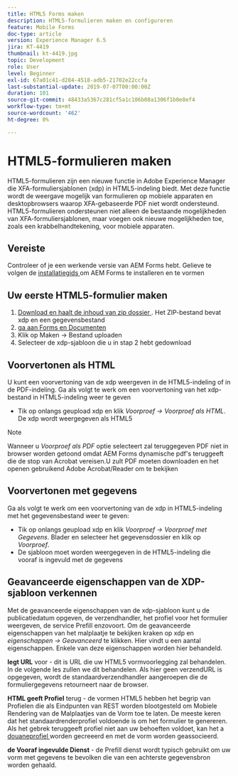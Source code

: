 ```yaml
---
title: HTML5 Forms maken
description: HTML5-formulieren maken en configureren
feature: Mobile Forms
doc-type: article
version: Experience Manager 6.5
jira: KT-4419
thumbnail: kt-4419.jpg
topic: Development
role: User
level: Beginner
exl-id: 67a01c41-d284-4518-adb5-21702e22ccfa
last-substantial-update: 2019-07-07T00:00:00Z
duration: 101
source-git-commit: 48433a5367c281cf5a1c106b08a1306f1b0e8ef4
workflow-type: tm+mt
source-wordcount: '462'
ht-degree: 0%

---
```


# HTML5-formulieren maken

HTML5-formulieren zijn een nieuwe functie in Adobe Experience Manager die XFA-formuliersjablonen (xdp) in HTML5-indeling biedt. Met deze functie wordt de weergave mogelijk van formulieren op mobiele apparaten en desktopbrowsers waarop XFA-gebaseerde PDF niet wordt ondersteund. HTML5-formulieren ondersteunen niet alleen de bestaande mogelijkheden van XFA-formuliersjablonen, maar voegen ook nieuwe mogelijkheden toe, zoals een krabbelhandtekening, voor mobiele apparaten.

## Vereiste

Controleer of je een werkende versie van AEM Forms hebt. Gelieve te volgen de [ installatiegids ](https://experienceleague.adobe.com/docs/experience-manager-65/forms/install-aem-forms/osgi-installation/installing-configuring-aem-forms-osgi.html?lang=nl-NL) om AEM Forms te installeren en te vormen

## Uw eerste HTML5-formulier maken

1. [ Download en haalt de inhoud van zip dossier ](assets/assets.zip). Het ZIP-bestand bevat xdp en een gegevensbestand
2. [ ga aan Forms en Documenten ](http://localhost:4502/aem/forms.html/content/dam/formsanddocuments)
3. Klik op Maken -> Bestand uploaden
4. Selecteer de xdp-sjabloon die u in stap 2 hebt gedownload

## Voorvertonen als HTML

U kunt een voorvertoning van de xdp weergeven in de HTML5-indeling of in de PDF-indeling. Ga als volgt te werk om een voorvertoning van het xdp-bestand in HTML5-indeling weer te geven

* Tik op onlangs geupload xdp en klik _Voorproef -> Voorproef als HTML_. De xdp wordt weergegeven als HTML5

>[!NOTE]
>Wanneer u _Voorproef als PDF_ optie selecteert zal teruggegeven PDF niet in browser worden getoond omdat AEM Forms dynamische pdf&#39;s teruggeeft die de stop van Acrobat vereisen.U zult PDF moeten downloaden en het openen gebruikend Adobe Acrobat/Reader om te bekijken


## Voorvertonen met gegevens

Ga als volgt te werk om een voorvertoning van de xdp in HTML5-indeling met het gegevensbestand weer te geven:

* Tik op onlangs geupload xdp en klik _Voorproef -> Voorproef met Gegevens_. Blader en selecteer het gegevensdossier en klik op _Voorproef_.
* De sjabloon moet worden weergegeven in de HTML5-indeling die vooraf is ingevuld met de gegevens

## Geavanceerde eigenschappen van de XDP-sjabloon verkennen

Met de geavanceerde eigenschappen van de xdp-sjabloon kunt u de publicatiedatum opgeven, de verzendhandler, het profiel voor het formulier weergeven, de service Prefill enzovoort. Om de geavanceerde eigenschappen van het malplaatje te bekijken kraken op xdp en _eigenschappen -> Geavanceerd_ te klikken. Hier vindt u een aantal eigenschappen. Enkele van deze eigenschappen worden hier behandeld.

**legt URL** voor - dit is URL die uw HTML5 vormvoorlegging zal behandelen. In de volgende les zullen we dit behandelen. Als hier geen verzendURL is opgegeven, wordt de standaardverzendhandler aangeroepen die de formuliergegevens retourneert naar de browser.

**HTML geeft Profiel** terug - de vormen HTML5 hebben het begrip van Profielen die als Eindpunten van REST worden blootgesteld om Mobiele Rendering van de Malplaatjes van de Vorm toe te laten. De meeste keren dat het standaardrenderprofiel voldoende is om het formulier te genereren. Als het gebrek teruggeeft profiel niet aan uw behoeften voldoet, kan het a [ douaneprofiel ](https://experienceleague.adobe.com/docs/experience-manager-65/forms/html5-forms/custom-profile.html?lang=nl-NL) worden gecreeerd en met de vorm worden geassocieerd.

**de Vooraf ingevulde Dienst** - de Prefill dienst wordt typisch gebruikt om uw vorm met gegevens te bevolken die van een achterste gegevensbron worden gehaald.
